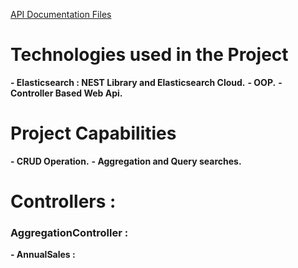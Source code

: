 [API Documentation Files](https://github.com/MahdiChoobin-81/CleanArchitecture_ASP/blob/master/API_Document_HTML2.zip)

# Technologies used in the Project
  **- Elasticsearch : NEST Library and Elasticsearch Cloud.**
  **- OOP.**
  **- Controller Based Web Api.**
  
# Project Capabilities
  **- CRUD Operation.**
  **- Aggregation and Query searches.**

  # Controllers :
  ### AggregationController :
  **- AnnualSales :** 
